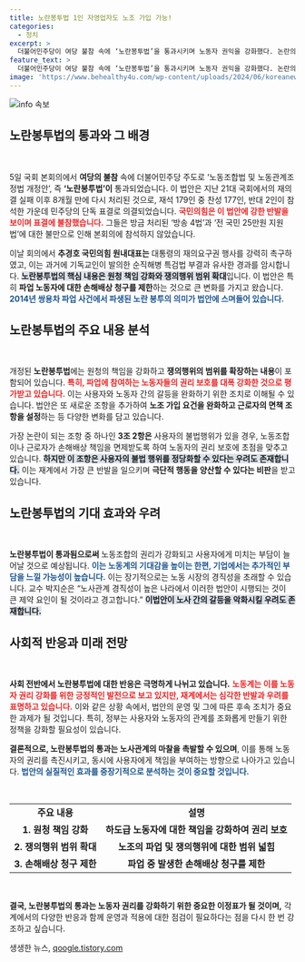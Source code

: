 ```yaml
---
title: 노란봉투법 1인 자영업자도 노조 가입 가능!
categories:
  - 정치
excerpt: >
  더불어민주당이 여당 불참 속에 ‘노란봉투법’을 통과시키며 노동자 권익을 강화했다. 논란의 중심인 개정안은 사용자의 책임을 확대하고 손해배상 청구를 제한하는 내용을 담아 재계의 반발을 사고 있다. 과연 이 법안이 노동 시장에 미치는 영향은?
feature_text: >
  더불어민주당이 여당 불참 속에 ‘노란봉투법’을 통과시키며 노동자 권익을 강화했다. 논란의 중심인 개정안은 사용자의 책임을 확대하고 손해배상 청구를 제한하는 내용을 담아 재계의 반발을 사고 있다. 과연 이 법안이 노동 시장에 미치는 영향은?
image: 'https://www.behealthy4u.com/wp-content/uploads/2024/06/koreanews.jpg'
---
```


<p><img src="https://www.behealthy4u.com/wp-content/uploads/2024/06/koreanews.jpg" alt="info 속보" /></p>

<h2 data-ke-size="size26">노란봉투법의 통과와 그 배경</h2>

<p data-ke-size="size16">&nbsp;</p>

<p>5일 국회 본회의에서 <strong>여당의 불참</strong> 속에 더불어민주당 주도로 ‘노동조합법 및 노동관계조정법 개정안’, 즉 <strong>‘노란봉투법’이</strong> 통과되었습니다. 이 법안은 지난 21대 국회에서의 재의결 실패 이후 8개월 만에 다시 처리된 것으로, 재석 179인 중 찬성 177인, 반대 2인이 참석한 가운데 민주당의 단독 표결로 의결되었습니다. <b><span style="color: #ee2323;">국민의힘은 이 법안에 강한 반발을 보이며 표결에 불참했습니다.</span></b> 그들은 방금 처리된 ‘방송 4법’과 ‘전 국민 25만원 지원법’에 대한 불만으로 인해 본회의에 참석하지 않았습니다.</p>

<p>이날 회의에서 <strong>추경호 국민의힘 원내대표는</strong> 대통령의 재의요구권 행사를 강력히 촉구하였고, 이는 과거에 기독교인이 발의한 순직해병 특검법 부결과 유사한 경과를 암시합니다. <b><span style="background-color: #21538527;">노란봉투법의 핵심 내용은 원청 책임 강화와 쟁의행위 범위 확대</span></b>입니다. 이 법안은 특히 <strong>파업 노동자에 대한 손해배상 청구를 제한</strong>하는 것으로 큰 변화를 가지고 왔습니다. <b><span style="color: #1a5490;">2014년 쌍용차 파업 사건에서 파생된 노란 봉투의 의미가 법안에 스며들어 있습니다.</span></b></p>

<h2 data-ke-size="size26">노란봉투법의 주요 내용 분석</h2>

<p data-ke-size="size16">&nbsp;</p>

<p>개정된 <strong>노란봉투법</strong>에는 원청의 책임을 강화하고 <strong>쟁의행위의 범위를 확장하는 내용</strong>이 포함되어 있습니다. <b><span style="color: #ee2323;">특히, 파업에 참여하는 노동자들의 권리 보호를 대폭 강화한 것으로 평가받고 있습니다.</span></b> 이는 사용자와 노동자 간의 갈등을 완화하기 위한 조치로 이해될 수 있습니다. 법안은 또 새로운 조항을 추가하여 <strong>노조 가입 요건을 완화하고 근로자의 면책 조항을 설정</strong>하는 등 다양한 변화를 담고 있습니다.</p>

<p>가장 논란이 되는 조항 중 하나인 <strong>3조 2항은</strong> 사용자의 불법행위가 있을 경우, 노동조합이나 근로자가 손해배상 책임을 면제받도록 하여 노동자의 권리 보호에 초점을 맞추고 있습니다. <b><span style="background-color: #21538527;">하지만 이 조항은 사용자의 불법 행위를 정당화할 수 있다는 우려도 존재합니다.</span></b> 이는 재계에서 가장 큰 반발을 일으키며 <strong>극단적 행동을 양산할 수 있다는 비판</strong>을 받고 있습니다.</p>

<h2 data-ke-size="size26">노란봉투법의 기대 효과와 우려</h2>

<p data-ke-size="size16">&nbsp;</p>

<p><strong>노란봉투법이 통과됨으로써</strong> 노동조합의 권리가 강화되고 사용자에게 미치는 부담이 늘어날 것으로 예상됩니다. <b><span style="color: #1a5490;">이는 노동계의 기대감을 높이는 한편, 기업에서는 추가적인 부담을 느낄 가능성이 높습니다.</span></b> 이는 장기적으로는 노동 시장의 경직성을 초래할 수 있습니다. 교수 박지순은 “노사관계 경직성이 높은 나라에서 이러한 법안이 시행되는 것이 큰 제약 요인이 될 것이라고 경고합니다.” <b><span style="background-color: #21538527;">이법안이 노사 간의 갈등을 악화시킬 우려도 존재합니다.</span></b></p>

<h2 data-ke-size="size26">사회적 반응과 미래 전망</h2>

<p data-ke-size="size16">&nbsp;</p>

<p><strong>사회 전반에서 노란봉투법에 대한 반응은 극명하게 나뉘고 있습니다.</strong> <b><span style="color: #ee2323;">노동계는 이를 노동자 권리 강화를 위한 긍정적인 발전으로 보고 있지만, 재계에서는 심각한 반발과 우려를 표명하고 있습니다.</span></b> 이와 같은 상황 속에서, 법안의 운영 및 그에 따른 후속 조치가 중요한 과제가 될 것입니다. 특히, 정부는 사용자와 노동자의 관계를 조화롭게 만들기 위한 정책을 강화할 필요성이 있습니다. </p>

<p><strong>결론적으로, 노란봉투법의 통과는 노사관계의 마찰을 촉발할 수 있으며</strong>, 이를 통해 노동자의 권리를 촉진시키고, 동시에 사용자에게 책임을 부여하는 방향으로 나아가고 있습니다. <b><span style="color: #1a5490;">법안의 실질적인 효과를 중장기적으로 분석하는 것이 중요할 것입니다.</span></b></p>

<p data-ke-size="size16">&nbsp;</p>

<table>
    <tr>
        <td style="text-align: center; height: 17px;"><b>주요 내용</b></td>
        <td style="text-align: center; height: 17px;"><b>설명</b></td>
    </tr>
    <tr>
        <td style="text-align: center; height: 17px;"><b>1. 원청 책임 강화</b></td>
        <td style="text-align: center; height: 17px;"><b>하도급 노동자에 대한 책임을 강화하여 권리 보호</b></td>
    </tr>
    <tr>
        <td style="text-align: center; height: 17px;"><b>2. 쟁의행위 범위 확대</b></td>
        <td style="text-align: center; height: 17px;"><b>노조의 파업 및 쟁의행위에 대한 범위 넓힘</b></td>
    </tr>
    <tr>
        <td style="text-align: center; height: 17px;"><b>3. 손해배상 청구 제한</b></td>
        <td style="text-align: center; height: 17px;"><b>파업 중 발생한 손해배상 청구를 제한</b></td>
    </tr>
</table>

<p data-ke-size="size16">&nbsp;</p>

<p><strong>결국, 노란봉투법의 통과는 노동자 권리를 강화하기 위한 중요한 이정표가 될 것이며,</strong> 각계에서의 다양한 반응과 함께 운영과 적용에 대한 점검이 필요하다는 점을 다시 한 번 강조하고 싶습니다.</p>
생생한 뉴스, <a href="https://qoogle.tistory.com" rel="dofollow">qoogle.tistory.com</a>


